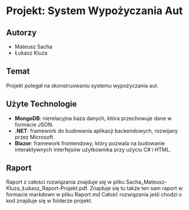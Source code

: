 # Projekt: System Wypożyczania Aut

## Autorzy
- Mateusz Sacha
- Łukasz Kluza

## Temat
Projekt polegał na skonstruowaniu systemu wypożyczania aut.

## Użyte Technologie
- **MongoDB**: nierelacyjna baza danych, która przechowuje dane w formacie JSON.
- **.NET**: framework do budowania aplikacji backendowych, rozwijany przez Microsoft.
- **Blazor**: framework frontendowy, który pozwala na budowanie interaktywnych interfejsów użytkownika przy użyciu C# i HTML.

## Raport
Raport z całości rozwiązania znajduje się w pliku Sacha_Mateusz-Kluza_Łukasz_Raport-Projekt.pdf. Znajduje się tu także ten sam raport w formacie markdown w pliku Raport.md
Całość rozwiązania jeśli chodzi o kod znajduje się w folderze projekt.
